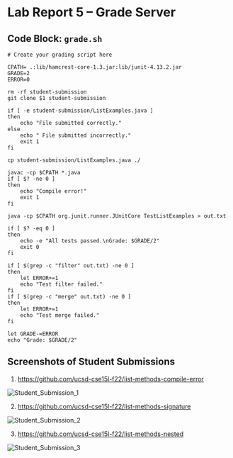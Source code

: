 # Lab Report 5 – Grade Server

## Code Block: ```grade.sh```

```
# Create your grading script here

CPATH= .:lib/hamcrest-core-1.3.jar:lib/junit-4.13.2.jar 
GRADE=2
ERROR=0

rm -rf student-submission
git clone $1 student-submission

if [ -e student-submission/ListExamples.java ]
then
    echo "File submitted correctly."
else 
    echo " File submitted incorrectly."
    exit 1
fi

cp student-submission/ListExamples.java ./

javac -cp $CPATH *.java
if [ $? -ne 0 ]
then 
    echo "Compile error!"
    exit 1
fi

java -cp $CPATH org.junit.runner.JUnitCore TestListExamples > out.txt

if [ $? -eq 0 ]
then 
    echo -e "All tests passed.\nGrade: $GRADE/2"
    exit 0
fi

if [ $(grep -c "filter" out.txt) -ne 0 ]
then
    let ERROR+=1
    echo "Test filter failed."
fi
if [ $(grep -c "merge" out.txt) -ne 0 ]
then
    let ERROR+=1
    echo "Test merge failed."
fi

let GRADE-=ERROR
echo "Grade: $GRADE/2"
```

## Screenshots of Student Submissions

1. https://github.com/ucsd-cse15l-f22/list-methods-compile-error

![Student_Submission_1](https://user-images.githubusercontent.com/54129361/204195313-e3725c56-4771-43fe-bb77-ffd270f67c44.png)

2. https://github.com/ucsd-cse15l-f22/list-methods-signature

![Student_Submission_2](https://user-images.githubusercontent.com/54129361/204195436-ce3a54d9-150f-46d1-b348-952782ffc396.png)

3. https://github.com/ucsd-cse15l-f22/list-methods-nested

![Student_Submission_3](https://user-images.githubusercontent.com/54129361/204195498-720ed5bf-76b6-4fba-83a0-96a2dedb6112.png)


